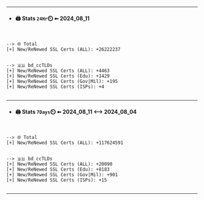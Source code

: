 

---
- #### 🖨️ **Stats** `24Hr`⏲️ ➼ 2024_08_11
```console


--> 🌐 Total
[+] New/ReNewed SSL Certs (ALL): +26222237


--> 🇧🇩 bd_ccTLDs
[+] New/ReNewed SSL Certs (ALL): +4463
[+] New/ReNewed SSL Certs (Edu): +1429
[+] New/ReNewed SSL Certs (Gov|Mil): +195
[+] New/ReNewed SSL Certs (ISPs): +4


```

---
- #### 🖨️ **Stats** `7Days`⏲️ ➼ 2024_08_11 <--> 2024_08_04
```console


--> 🌐 Total
[+] New/ReNewed SSL Certs (ALL): +117624591


--> 🇧🇩 bd_ccTLDs
[+] New/ReNewed SSL Certs (ALL): +20090
[+] New/ReNewed SSL Certs (Edu): +8183
[+] New/ReNewed SSL Certs (Gov|Mil): +901
[+] New/ReNewed SSL Certs (ISPs): +15


```

---

